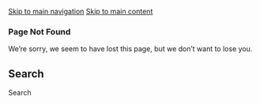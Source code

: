 [Skip to main navigation](https://studentengagement.gatech.edu/engage.gatech.edu#main-navigation) [Skip to main content](https://studentengagement.gatech.edu/engage.gatech.edu#main-content)

### Page Not Found

We’re sorry, we seem to have lost this page,
but we don’t want to lose you.

## Search

Search
